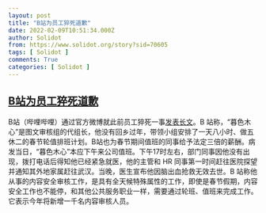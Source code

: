 ```yaml
---
layout: post
title: "B站为员工猝死道歉"
date: 2022-02-09T10:51:34.000Z
author: Solidot
from: https://www.solidot.org/story?sid=70605
tags: [ Solidot ]
comments: True
categories: [ Solidot ]
---
```

<!--1644403894000-->
[B站为员工猝死道歉](https://www.solidot.org/story?sid=70605)
------

<div>
B站（哔哩哔哩）通过官方微博就此前员工猝死一事<a href="https://www.thepaper.cn/newsDetail_forward_16618113">发表长文</a>。B 站称，“暮色木心”是图文审核组的代组长，他没有回乡过年，带领小组安排了一天八小时、做五休二的春节轮值排班计划。B站也为春节期间值班的同事给予法定三倍的薪酬。病发当日，“暮色木心”本应下午来公司值班。下午17时左右，部门同事因他没有出现，拨打电话后得知他已经紧急就医，他的主管和 HR 同事第一时间赶往医院探望并通知其外地家属赶往武汉。当晚，医生宣布他因脑出血抢救无效去世。B 站称他从事的内容安全审核工作，是具有全天候特殊属性的工作，即使是春节假期，内容安全工作也不能停，和其他公共服务职业一样，需要通过轮班、值班来完成工作。它表示今年将新增一千名内容审核人员。
</div>
